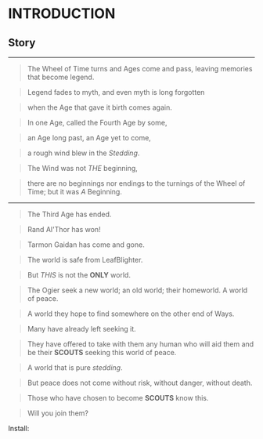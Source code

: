 # INTRODUCTION 
## Story
***
> The Wheel of Time turns and Ages come and pass, leaving memories that become legend.

> Legend fades to myth, and even myth is long forgotten

> when the Age that gave it birth comes again.

> In one Age, called the Fourth Age by some,

> an Age long past, an Age yet to come, 

> a rough wind blew in the *Stedding*.

> The Wind was not *THE* beginning, 

> there are no beginnings nor endings to the turnings of the Wheel of Time; but it was *A* Beginning.
 
 ***

> The Third Age has ended. 

> Rand Al'Thor has won!

> Tarmon Gaidan has come and gone.

> The world is  safe from LeafBlighter.

> But *THIS* is not the **ONLY** world.

> The Ogier seek a new world; an old world; their homeworld. A world of peace. 

> A world they hope to find somewhere on the other end of Ways.

> Many have already left seeking it. 

> They have offered to take with them any human who will aid them and be their **SCOUTS** seeking this world of peace.

> A world that is pure *stedding*.

> But peace does not come without risk, without danger, without death. 

> Those who have chosen to become **SCOUTS** know this.

> Will you join them? 


Install:
